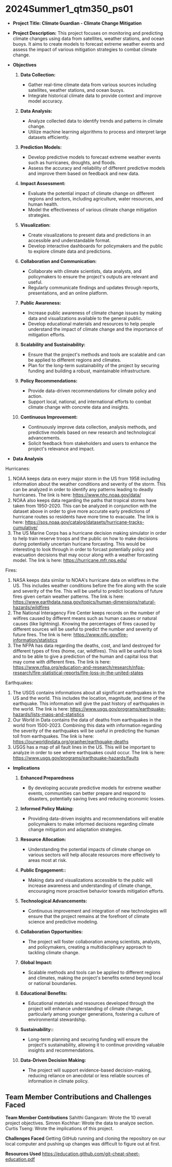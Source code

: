 # 2024Summer1_qtm350_ps01

- **Project Title: Climate Guardian - Climate Change Mitigation**
- **Project Description:** This project focuses on monitoring and predicting climate changes using data from satellites, weather stations, and ocean buoys. It aims to create models to forecast extreme weather events and assess the impact of various mitigation strategies to combat climate change.
- **Objectives**
  1. **Data Collection:**
     - Gather real-time climate data from various sources including satellites, weather stations, and ocean buoys.
     - Integrate historical climate data to provide context and improve model accuracy.

  2. **Data Analysis:**
     - Analyze collected data to identify trends and patterns in climate change.
     - Utilize machine learning algorithms to process and interpret large datasets efficiently.

  3. **Prediction Models:**
     - Develop predictive models to forecast extreme weather events such as hurricanes, droughts, and floods.
     - Assess the accuracy and reliability of different predictive models and improve them based on feedback and new data.

  4. **Impact Assessment:**
     - Evaluate the potential impact of climate change on different regions and sectors, including agriculture, water resources, and human health.
     - Model the effectiveness of various climate change mitigation strategies.

  5. **Visualization:**
     - Create visualizations to present data and predictions in an accessible and understandable format.
     - Develop interactive dashboards for policymakers and the public to explore climate data and predictions.

  6. **Collaboration and Communication:**
     - Collaborate with climate scientists, data analysts, and policymakers to ensure the project's outputs are relevant and useful.
     - Regularly communicate findings and updates through reports, presentations, and an online platform.

  7. **Public Awareness:**
     - Increase public awareness of climate change issues by making data and visualizations available to the general public.
     - Develop educational materials and resources to help people understand the impact of climate change and the importance of mitigation efforts.

  8. **Scalability and Sustainability:**
     - Ensure that the project's methods and tools are scalable and can be applied to different regions and climates.
     - Plan for the long-term sustainability of the project by securing funding and building a robust, maintainable infrastructure.

  9. **Policy Recommendations:**
     - Provide data-driven recommendations for climate policy and action.
     - Support local, national, and international efforts to combat climate change with concrete data and insights.

  10. **Continuous Improvement:**
      - Continuously improve data collection, analysis methods, and predictive models based on new research and technological advancements.
      - Solicit feedback from stakeholders and users to enhance the project's relevance and impact.
      
- **Data Analysis**

Hurricanes:
1) NOAA keeps data on every major storm in the US from 1958 including information about the weather conditions and severity of the storm. This can be analyzed in order to identify any patterns leading to deadly hurricanes. The link is here: https://www.nhc.noaa.gov/data/
2) NOAA also keeps data regarding the paths that tropical storms have taken from 1950-2020. This can be analyzed in conjunction with the dataset above in order to give more accurate early predictions of hurricane routes so residents have more time to evacuate. The link is here: https://sos.noaa.gov/catalog/datasets/hurricane-tracks-cumulative/
3) The US Marine Corps has a hurricane decision making simulator in order to help train reserve troops and the public on how to make decisions during potentially uncertain huricane forcasting. This would be interesting to look through in order to forcast potentially policy and evacuation decisions that may occur along with a weather forcasting model. The link is here: https://hurricane.mfr.nps.edu/

Fires:
1) NASA keeps data similar to NOAA's hurricane data on wildfires in the US. This includes weather conditions before the fire along with the scale and severity of the fire. This will be useful to predict locations of future fires given certain weather patterns. The link is here: https://www.earthdata.nasa.gov/topics/human-dimensions/natural-hazards/wildfires
2) The National Interagency Fire Center keeps records on the number of wilfires caused by different means such as human causes or natural causes (like lightning). Knowing the percentages of fires caused by different sources will be useful to predict the number and severity of future fires. The link is here: https://www.nifc.gov/fire-information/statistics
3) The NFPA has data regarding the deaths, cost, and land destroyed for different types of fires (home, car, wildfires). This will be useful to look and to be able to give a prediction of the human and capital loss that may come with different fires. The link is here: https://www.nfpa.org/education-and-research/research/nfpa-research/fire-statistical-reports/fire-loss-in-the-united-states

Earthquakes:
1) The USGS contains informations about all significant earthquakes in the US and the world. This includes the location, magnitude, and time of the earthquake. This information will give the past history of earthquakes in the world. The link is here: https://www.usgs.gov/programs/earthquake-hazards/lists-maps-and-statistics
2) Our World in Data contains the data of deaths from earthquakes in the world from 1500-2023. Combining this data with information regarding the severity of the earthquakes will be useful in predicting the human toll from earthquakes. The link is here: https://ourworldindata.org/grapher/earthquake-deaths
3) USGS has a map of all fault lines in the US. This will be important to analyze in order to see where earthquakes could occur. The link is here:
    https://www.usgs.gov/programs/earthquake-hazards/faults 

- **Implications**
  1. **Enhanced Preparedness**
     - By developing accurate predictive models for extreme weather events, communities can better prepare and respond to disasters, potentially saving lives and reducing economic losses.

  2. **Informed Policy Making:**
     - Providing data-driven insights and recommendations will enable policymakers to make informed decisions regarding climate change mitigation and adaptation strategies.

  3. **Resource Allocation:**
     - Understanding the potential impacts of climate change on various sectors will help allocate resources more effectively to areas most at risk.
     
  4. **Public Engagement::**
     - Making data and visualizations accessible to the public will increase awareness and understanding of climate change, encouraging more proactive behavior towards mitigation efforts.

  5. **Technological Advancements:**
     - Continuous improvement and integration of new technologies will ensure that the project remains at the forefront of climate science and predictive modeling.
     
  6. **Collaboration Opportunities:**
     - The project will foster collaboration among scientists, analysts, and policymakers, creating a multidisciplinary approach to tackling climate change.

  7. **Global Impact:**
     - Scalable methods and tools can be applied to different regions and climates, making the project's benefits extend beyond local or national boundaries.

  8. **Educational Benefits:**
     - Educational materials and resources developed through the project will enhance understanding of climate change, particularly among younger generations, fostering a culture of environmental stewardship.

  9. **Sustainability::**
      - Long-term planning and securing funding will ensure the project's sustainability, allowing it to continue providing valuable insights and recommendations.
      
  10. **Data-Driven Decision Making:**
      - The project will support evidence-based decision-making, reducing reliance on anecdotal or less reliable sources of information in climate policy.

## Team Member Contributions and Challenges Faced
 **Team Member Contributions**
 Sahithi Gangaram: Wrote the 10 overall project objectives.
 Simren Kochhar: Wrote the data to analyze section.
 Curtis Tseng: Wrote the implications of this project.
 
 **Challenges Faced**
Getting GitHub running and cloning the repository on our local computer and pushing up changes was difficult to figure out at first.

 **Resources Used**
https://education.github.com/git-cheat-sheet-education.pdf
